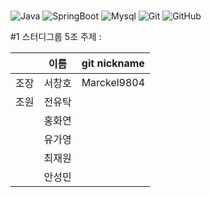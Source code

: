 #

![Java](https://img.shields.io/badge/java-007396?style=for-the-badge&logo=OpenJDK&logoColor=white)
![SpringBoot](https://img.shields.io/badge/springboot-6DB33F?style=for-the-badge&logo=springboot&logoColor=white)
![Mysql](https://img.shields.io/badge/mysql-4479A1?style=for-the-badge&logo=mysql&logoColor=white)
![Git](https://img.shields.io/badge/git-%23F05033.svg?style=for-the-badge&logo=git&logoColor=white)
![GitHub](https://img.shields.io/badge/github-%23121011.svg?style=for-the-badge&logo=github&logoColor=white)
 
#1 스터디그룹 5조
주제 : 

|      | 이름 | git nickname |
|------|------|-------------|
| 조장 | 서창호 | Marckel9804 |
| 조원 | 전유탁 |             |
|      | 홍화연 |             |
|      | 유가영 |             |
|      | 최재원 |             |
|      | 안성민 |             |
       
